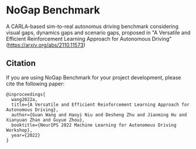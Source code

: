 # NoGap Benchmark
A CARLA-based sim-to-real autonomus driving benchmark considering visual gaps, dynamics gaps and scenario gaps, proposed in "A Versatile and Efficient Reinforcement Learning Approach for Autonomous Driving" (https://arxiv.org/abs/2110.11573)

## Citation
If you are using NoGap Benchmark for your project development, please cite the following paper:
```
@inproceedings{
  wang2022a,
  title={A Versatile and Efficient Reinforcement Learning Approach for Autonomous Driving},
  author={Guan Wang and Haoyi Niu and Desheng Zhu and Jianming Hu and Xianyuan Zhan and Guyue Zhou},
  booktitle={NeurIPS 2022 Machine Learning for Autonomous Driving Workshop},
  year={2022}
}
```
